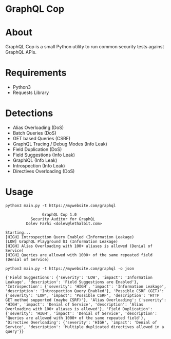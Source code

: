 # GraphQL Cop

# About
GraphQL Cop is a small Python utility to run common security tests against GraphQL APIs.

# Requirements
- Python3
- Requests Library

# Detections
- Alias Overloading (DoS)
- Batch Queries (DoS)
- GET based Queries (CSRF)
- GraphQL Tracing / Debug Modes (Info Leak)
- Field Duplication (DoS)
- Field Suggestions (Info Leak)
- GraphiQL (Info Leak)
- Introspection (Info Leak)
- Directives Overloading (DoS)

# Usage
```
python3 main.py -t https://mywebsite.com/graphql

                GraphQL Cop 1.0
           Security Auditor for GraphQL
         Dolev Farhi <dolev@lethalbit.com>
  
Starting...
[HIGH] Introspection Query Enabled (Information Leakage)
[LOW] GraphQL Playground UI (Information Leakage)
[HIGH] Alias Overloading with 100+ aliases is allowed (Denial of Service)
[HIGH] Queries are allowed with 1000+ of the same repeated field (Denial of Service)

python3 main.py -t https://mywebsite.com/graphql -o json

{'Field Suggestions': {'severity': 'LOW', 'impact': 'Information Leakage', 'description': 'Field Suggestions are Enabled'}, 'Introspection': {'severity': 'HIGH', 'impact': 'Information Leakage', 'description': 'Introspection Query Enabled'}, 'Possible CSRF (GET)': {'severity': 'LOW', 'impact': 'Possible CSRF', 'description': 'HTTP GET method supported (maybe CSRF)'}, 'Alias Overloading': {'severity': 'HIGH', 'impact': 'Denial of Service', 'description': 'Alias Overloading with 100+ aliases is allowed'}, 'Field Duplication': {'severity': 'HIGH', 'impact': 'Denial of Service', 'description': 'Queries are allowed with 1000+ of the same repeated field'}, 'Directive Overloading': {'severity': 'HIGH', 'impact': 'Denial of Service', 'description': 'Multiple duplicated directives allowed in a query'}}
```